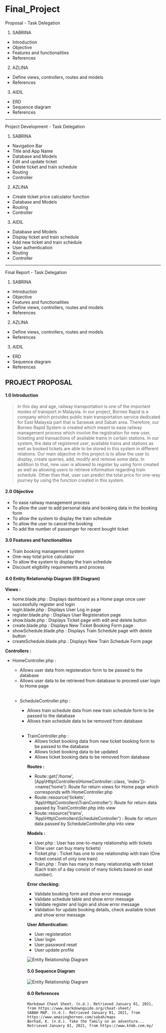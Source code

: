 # Final_Project

Proposal - Task Delegation

1. SABRINA

- Introduction
- Objective
- Features and functionalities
- References

2. AZLINA

- Define views, controllers, routes and models
- References

3. AIDIL

- ERD
- Sequence diagram
- References

---

Project Development - Task Delegation

1. SABRINA

- Navigation Bar
- Title and App Name
- Database and Models
- Edit and update ticket
- Delete ticket and train schedule
- Routing
- Controller

2. AZLINA

- Create ticket price calculator function
- Database and Models
- Routing
- Controller

3. AIDIL

- Database and Models
- Display ticket and train schedule
- Add new ticket and train schedule
- User authentication
- Routing
- Controller

---

Final Report - Task Delegation

1. SABRINA

- Introduction
- Objective
- Features and functionalities
- Define views, controllers, routes and models
- References

2. AZLINA

- Define views, controllers, routes and models
- References

3. AIDIL

- ERD
- Sequence diagram
- References

## PROJECT PROPOSAL

#### 1.0 Introduction

> In this day and age, railway transportation is one of the important modes of transport in Malaysia. In our project, Borneo Rapid is a company which provides public train transportation service dedicated for East Malaysia part that is Sarawak and Sabah area. Therefore, our Borneo Rapid System is created which meant to ease railway management process which involve the registration for new user, ticketing and transactions of available trains in certain stations. In our system, the data of registered user, available trains and stations as well as booked tickets are able to be stored in this system in different relations. Our main objective in this project is to allow the user to display, create queries, add, modify and remove some data. In addition to that, new user is allowed to register by using form created as well as allowing users to retrieve information regarding train schedule. Other than that, user can predict the total price for one-way journey by using the function created in this system.

#### 2.0 Objective

   <ul>
   <li>To ease railway management process</li>
   <li>To allow the user to add personal data and booking data in the booking form</li>
   <li>To allow the system to display the train schedule</li>
   <li>To allow the user to cancel the booking</li>
   <li>To add the number of passenger for recent bought ticket</li>
   </ul>

#### 3.0 Features and functionalities

   <ul>
   <li>Train booking management system</li>
   <li>One-way total price calculator</li>
   <li>To allow the system to display the train schedule</li>
   <li>Discount eligibility requirements and process</li>
   </ul>
   
#### 4.0 Entity Relationship Diagram (ER Diagram)

**Views :**

   <ul>
   <li>home.blade.php : Displays dashboard as a Home page once user successfully register and login</li>
   <li>login.blade.php : Displays User Log in page</li>
   <li>register.blade.php : Displays User Registeration page</li>
   <li>show.blade.php : Displays Ticket page with edit and delete button</li>
   <li>create.blade.php : Displays New Ticket Booking Form page</li>
   <li>showSchedule.blade.php : Displays Train Schedule page with delete button</li>
   <li>createSchedule.blade.php : Displays New Train Schedule Form page</li>
   </ul>

**Controllers :**

   <ul>
   <li> HomeController.php :</li>
   <ul>
   <li> Allows user data from registeration form to be passed to the database</li>
   <li> Allows user data to be retrieved from database to proceed user login to Home page
   </ul>
	
   <br>
   
   <ul>
   <li> ScheduleController.php : </li>
   <ul> 
   <li> Allows train schedule data from new train schedule form to be passed to the database</li>
   <li> Allows train schedule data to be removed from database
   </ul>

   <br>
   
   <ul>
   <li> TrainController.php :
   <ul>
   <li> Allows ticket booking data from new ticket booking form to be passed to the database</li>
   <li> Allows ticket booking data to be updated</li>
   <li> Allows ticket booking data to be removed from database
   </ul>

**Routes :**

   <ul>
   <li>Route::get('/home', [App\Http\Controllers\HomeController::class, 'index'])->name('home'): Route for return views for Home page which corresponds with HomeController.php</li>
   <li>Route::resource('tickets', 'App\Http\Controllers\TrainController'): Route for return data passed by TrainController.php into view</li>
   <li>Route::resource('trains', 'App\Http\Controllers\ScheduleController') : Route for return data passed by ScheduleController.php into view</li>
   </ul>
   
**Models :**

   <ul>
   <li> User.php : User has one-to-many relationship with tickets (One user can buy many tickets)</li>
   <li> Ticket.php : Ticket has one to one relationship with train (One ticket consist of only one train)</li>
   <li> Train.php : Train has many to many relationship with ticket (Each train of a day consist of many tickets based on seat number).
   </ul>
	   
**Error checking:**
   <ul>
   <li> Validate booking form and show error message</li>
   <li> Validate schedule table and show error message</li>
   <li> Validate register and login and show error message</li>
   <li> Validation for update booking details, check available ticket and show error message</li>
   </ul>

**User Athentication:**

   <ul>
   <li> User registeration
   <li> User login
   <li> User password reset
   <li> User update profile
   </ul>
   
![Entity Relationship Diagram](/resources/ERD.png)

#### 5.0 Sequence Diagram

![Entity Relationship Diagram](/resources/SD.jpg)

#### 6.0 References

    Markdown Cheat Sheet. (n.d.). Retrieved January 01, 2021, from https://www.markdownguide.org/cheat-sheet/
    SABAH MAP. (n.d.). Retrieved January 01, 2021, from https://www.amazingborneo.com/sabah/maps
    Berhad, K. (n.d.). Take the family on an adventure... Retrieved January 01, 2021, from https://www.ktmb.com.my/
